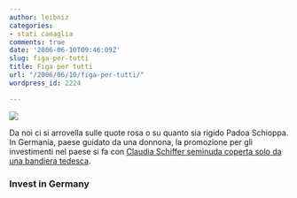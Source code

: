 ```yaml
---
author: leibniz
categories:
- stati canaglia
comments: true
date: '2006-06-10T09:46:09Z'
slug: figa-per-tutti
title: Figa per tutti
url: "/2006/06/10/figa-per-tutti/"
wordpress_id: 2224

---
```

![](https://www.leibniz-blogs.it/gallery/schiffer.jpg)


Da noi ci si arrovella sulle quote rosa o su quanto sia rigido Padoa Schioppa. In Germania, paese guidato da una donnona, la promozione per gli investimenti nel paese si fa con [Claudia Schiffer seminuda coperta solo da una bandiera tedesca](https://www.land-of-ideas.org/CDA/investment_promotion_cs,6359,0,img-3,en.html?).


### Invest in Germany
